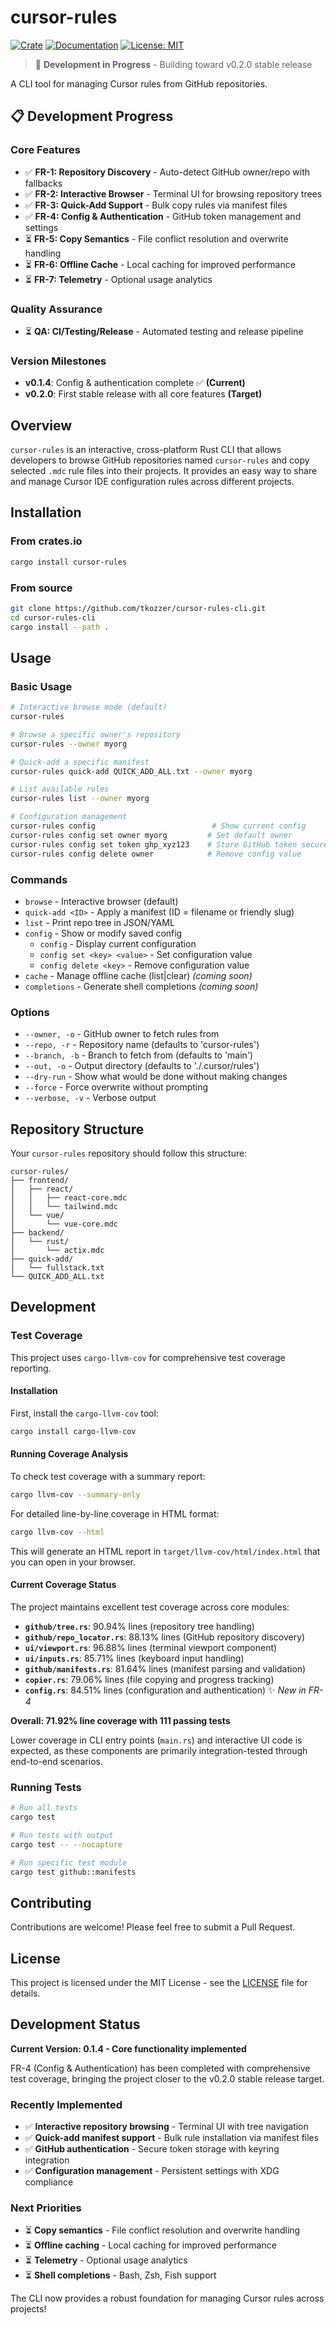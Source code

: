 # cursor-rules

[![Crate](https://img.shields.io/crates/v/cursor-rules.svg)](https://crates.io/crates/cursor-rules)
[![Documentation](https://docs.rs/cursor-rules/badge.svg)](https://docs.rs/cursor-rules)
[![License: MIT](https://img.shields.io/badge/License-MIT-yellow.svg)](https://opensource.org/licenses/MIT)

> 🚧 **Development in Progress** - Building toward v0.2.0 stable release

A CLI tool for managing Cursor rules from GitHub repositories.

## 📋 Development Progress

### Core Features
- ✅ **FR-1: Repository Discovery** - Auto-detect GitHub owner/repo with fallbacks
- ✅ **FR-2: Interactive Browser** - Terminal UI for browsing repository trees  
- ✅ **FR-3: Quick-Add Support** - Bulk copy rules via manifest files
- ✅ **FR-4: Config & Authentication** - GitHub token management and settings
- ⏳ **FR-5: Copy Semantics** - File conflict resolution and overwrite handling
- ⏳ **FR-6: Offline Cache** - Local caching for improved performance
- ⏳ **FR-7: Telemetry** - Optional usage analytics

### Quality Assurance
- ⏳ **QA: CI/Testing/Release** - Automated testing and release pipeline

### Version Milestones
- **v0.1.4**: Config & authentication complete ✅ **(Current)**
- **v0.2.0**: First stable release with all core features **(Target)**

## Overview

`cursor-rules` is an interactive, cross-platform Rust CLI that allows developers to browse GitHub repositories named `cursor-rules` and copy selected `.mdc` rule files into their projects. It provides an easy way to share and manage Cursor IDE configuration rules across different projects.

## Installation

### From crates.io

```bash
cargo install cursor-rules
```

### From source

```bash
git clone https://github.com/tkozzer/cursor-rules-cli.git
cd cursor-rules-cli
cargo install --path .
```

## Usage

### Basic Usage

```bash
# Interactive browse mode (default)
cursor-rules

# Browse a specific owner's repository
cursor-rules --owner myorg

# Quick-add a specific manifest
cursor-rules quick-add QUICK_ADD_ALL.txt --owner myorg

# List available rules
cursor-rules list --owner myorg

# Configuration management
cursor-rules config                          # Show current config
cursor-rules config set owner myorg         # Set default owner
cursor-rules config set token ghp_xyz123    # Store GitHub token securely
cursor-rules config delete owner            # Remove config value
```

### Commands

- `browse` - Interactive browser (default)
- `quick-add <ID>` - Apply a manifest (ID = filename or friendly slug)
- `list` - Print repo tree in JSON/YAML
- `config` - Show or modify saved config
  - `config` - Display current configuration
  - `config set <key> <value>` - Set configuration value
  - `config delete <key>` - Remove configuration value
- `cache` - Manage offline cache (list|clear) *(coming soon)*
- `completions` - Generate shell completions *(coming soon)*

### Options

- `--owner, -o` - GitHub owner to fetch rules from
- `--repo, -r` - Repository name (defaults to 'cursor-rules')
- `--branch, -b` - Branch to fetch from (defaults to 'main')
- `--out, -o` - Output directory (defaults to './.cursor/rules')
- `--dry-run` - Show what would be done without making changes
- `--force` - Force overwrite without prompting
- `--verbose, -v` - Verbose output

## Repository Structure

Your `cursor-rules` repository should follow this structure:

```
cursor-rules/
├── frontend/
│   ├── react/
│   │   ├── react-core.mdc
│   │   └── tailwind.mdc
│   └── vue/
│       └── vue-core.mdc
├── backend/
│   └── rust/
│       └── actix.mdc
├── quick-add/
│   └── fullstack.txt
└── QUICK_ADD_ALL.txt
```

## Development

### Test Coverage

This project uses `cargo-llvm-cov` for comprehensive test coverage reporting.

#### Installation

First, install the `cargo-llvm-cov` tool:

```bash
cargo install cargo-llvm-cov
```

#### Running Coverage Analysis

To check test coverage with a summary report:

```bash
cargo llvm-cov --summary-only
```

For detailed line-by-line coverage in HTML format:

```bash
cargo llvm-cov --html
```

This will generate an HTML report in `target/llvm-cov/html/index.html` that you can open in your browser.

#### Current Coverage Status

The project maintains excellent test coverage across core modules:

- **`github/tree.rs`**: 90.94% lines (repository tree handling)
- **`github/repo_locator.rs`**: 88.13% lines (GitHub repository discovery)  
- **`ui/viewport.rs`**: 96.88% lines (terminal viewport component)
- **`ui/inputs.rs`**: 85.71% lines (keyboard input handling)
- **`github/manifests.rs`**: 81.64% lines (manifest parsing and validation)
- **`copier.rs`**: 79.06% lines (file copying and progress tracking)
- **`config.rs`**: 84.51% lines (configuration and authentication) ✨ *New in FR-4*

**Overall: 71.92% line coverage with 111 passing tests**

Lower coverage in CLI entry points (`main.rs`) and interactive UI code is expected, as these components are primarily integration-tested through end-to-end scenarios.

### Running Tests

```bash
# Run all tests
cargo test

# Run tests with output
cargo test -- --nocapture

# Run specific test module
cargo test github::manifests
```

## Contributing

Contributions are welcome! Please feel free to submit a Pull Request.

## License

This project is licensed under the MIT License - see the [LICENSE](LICENSE) file for details.

## Development Status

**Current Version: 0.1.4 - Core functionality implemented**

FR-4 (Config & Authentication) has been completed with comprehensive test coverage, bringing the project closer to the v0.2.0 stable release target.

### Recently Implemented
- ✅ **Interactive repository browsing** - Terminal UI with tree navigation
- ✅ **Quick-add manifest support** - Bulk rule installation via manifest files  
- ✅ **GitHub authentication** - Secure token storage with keyring integration
- ✅ **Configuration management** - Persistent settings with XDG compliance

### Next Priorities
- ⏳ **Copy semantics** - File conflict resolution and overwrite handling
- ⏳ **Offline caching** - Local caching for improved performance
- ⏳ **Telemetry** - Optional usage analytics
- ⏳ **Shell completions** - Bash, Zsh, Fish support

The CLI now provides a robust foundation for managing Cursor rules across projects! 